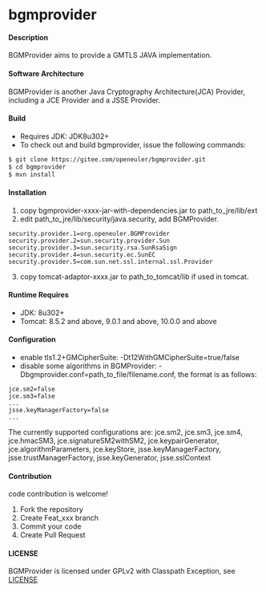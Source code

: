 # bgmprovider

#### Description
BGMProvider aims to provide a GMTLS JAVA implementation.

#### Software Architecture
BGMProvider is another Java Cryptography Architecture(JCA) Provider, 
including a JCE Provider and a JSSE Provider.

#### Build
+ Requires JDK: JDK8u302+
+ To check out and build bgmprovider, issue the following commands:
```sh
$ git clone https://gitee.com/openeuler/bgmprovider.git
$ cd bgmprovider
$ mvn install
```

#### Installation
1.  copy bgmprovider-xxxx-jar-with-dependencies.jar to path_to_jre/lib/ext
2.  edit path_to_jre/lib/security/java.security, add BGMProvider.
```
security.provider.1=org.openeuler.BGMProvider
security.provider.2=sun.security.provider.Sun
security.provider.3=sun.security.rsa.SunRsaSign
security.provider.4=sun.security.ec.SunEC
security.provider.5=com.sun.net.ssl.internal.ssl.Provider
```
3. copy tomcat-adaptor-xxxx.jar to path_to_tomcat/lib if used in tomcat.

#### Runtime Requires
+ JDK: 8u302+
+ Tomcat: 8.5.2 and above, 9.0.1 and above, 10.0.0 and above

#### Configuration
+ enable tls1.2+GMCipherSuite: -Dt12WithGMCipherSuite=true/false
+ disable some algorithms in BGMProvider: -Dbgmprovider.conf=path_to_file/filename.conf,
the format is as follows:
```
jce.sm2=false
jce.sm3=false
...
jsse.keyManagerFactory=false
...
```
The currently supported configurations are: jce.sm2, jce.sm3, jce.sm4, jce.hmacSM3, jce.signatureSM2withSM2, jce.keypairGenerator,
jce.algorithmParameters, jce.keyStore, jsse.keyManagerFactory, jsse.trustManagerFactory, jsse.keyGenerator,
jsse.sslContext

#### Contribution
code contribution is welcome!
1.  Fork the repository
2.  Create Feat_xxx branch
3.  Commit your code
4.  Create Pull Request

#### LICENSE
BGMProvider is licensed under GPLv2 with Classpath Exception, see [LICENSE](https://gitee.com/openeuler/bgmprovider/blob/master/LICENSE)
